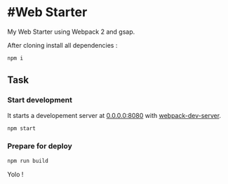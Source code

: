 #Web Starter
===================

My Web Starter using Webpack 2 and gsap.

After cloning install all dependencies :
```bash
npm i
```

## Task
### Start development
It starts a developement server at [0.0.0.0:8080](http://0.0.0.0:8080) with [webpack-dev-server](https://github.com/webpack/webpack-dev-server).
```bash
npm start
```
### Prepare for deploy
```bash
npm run build
```

Yolo !
